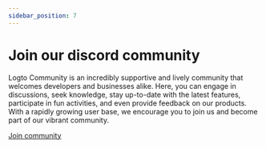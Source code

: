 ```yaml
---
sidebar_position: 7
---
```


# Join our discord community

Logto Community is an incredibly supportive and lively community that welcomes developers and businesses alike. Here, you can engage in discussions, seek knowledge, stay up-to-date with the latest features, participate in fun activities, and even provide feedback on our products. With a rapidly growing user base, we encourage you to join us and become part of our vibrant community.

[Join community](https://discord.com/invite/UEPaF3j5e6)

